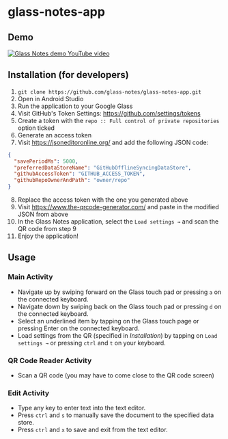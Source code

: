 # glass-notes-app

## Demo

[![Glass Notes demo YouTube video](https://img.youtube.com/vi/X09_pJ8Hj90/0.jpg)](https://www.youtube.com/watch?v=X09_pJ8Hj90)

## Installation (for developers)

1. `git clone https://github.com/glass-notes/glass-notes-app.git`
2. Open in Android Studio
3. Run the application to your Google Glass
4. Visit GitHub's Token Settings: https://github.com/settings/tokens
5. Create a token with the `repo :: Full control of private repositories` option ticked
6. Generate an access token
7. Visit https://jsoneditoronline.org/ and add the following JSON code:
```json
{
  "savePeriodMs": 5000,
  "preferredDataStoreName": "GitHubOfflineSyncingDataStore",
  "githubAccessToken": "GITHUB_ACCESS_TOKEN",
  "githubRepoOwnerAndPath": "owner/repo"
}
```
8. Replace the access token with the one you generated above
9. Visit https://www.the-qrcode-generator.com/ and paste in the modified JSON from above
10. In the Glass Notes application, select the `Load settings →` and scan the QR code from step 9
11. Enjoy the application!

## Usage

### Main Activity

* Navigate up by swiping forward on the Glass touch pad or pressing `a` on the connected keyboard.
* Navigate down by swiping back on the Glass touch pad or pressing `d` on the connected keyboard.
* Select an underlined item by tapping on the Glass touch page or pressing Enter on the connected keyboard.
* Load settings from the QR (specified in *Installation*) by tapping on `Load settings →` or pressing `ctrl` and `t` on your keyboard.

### QR Code Reader Activity

* Scan a QR code (you may have to come close to the QR code screen)

### Edit Activity

* Type any key to enter text into the text editor.
* Press `ctrl` and `s` to manually save the document to the specified data store.
* Press `ctrl` and `x` to save and exit from the text editor.
